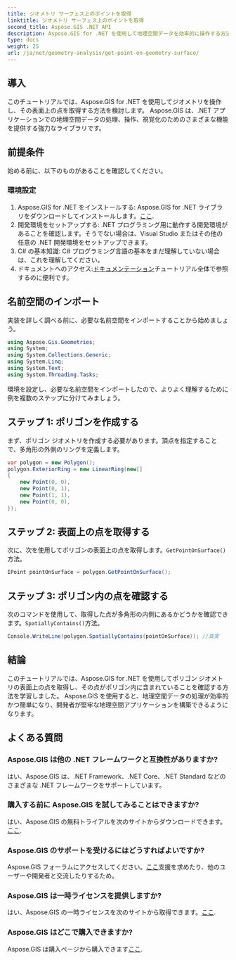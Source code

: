 ```yaml
---
title: ジオメトリ サーフェス上のポイントを取得
linktitle: ジオメトリ サーフェス上のポイントを取得
second_title: Aspose.GIS .NET API
description: Aspose.GIS for .NET を使用して地理空間データを効率的に操作する方法を学びます。ステップバイステップのガイドとよくある質問が含まれています。
type: docs
weight: 25
url: /ja/net/geometry-analysis/get-point-on-geometry-surface/
---
```

## 導入
このチュートリアルでは、Aspose.GIS for .NET を使用してジオメトリを操作し、その表面上の点を取得する方法を検討します。 Aspose.GIS は、.NET アプリケーションでの地理空間データの処理、操作、視覚化のためのさまざまな機能を提供する強力なライブラリです。
## 前提条件
始める前に、以下のものがあることを確認してください。
### 環境設定
1. Aspose.GIS for .NET をインストールする: Aspose.GIS for .NET ライブラリをダウンロードしてインストールします。[ここ](https://releases.aspose.com/gis/net/).
2. 開発環境をセットアップする: .NET プログラミング用に動作する開発環境があることを確認します。そうでない場合は、Visual Studio またはその他の任意の .NET 開発環境をセットアップできます。
3. C# の基本知識: C# プログラミング言語の基本をまだ理解していない場合は、これを理解してください。
4. ドキュメントへのアクセス:[ドキュメンテーション](https://reference.aspose.com/gis/net/)チュートリアル全体で参照するのに便利です。

## 名前空間のインポート
実装を詳しく調べる前に、必要な名前空間をインポートすることから始めましょう。

```csharp
using Aspose.Gis.Geometries;
using System;
using System.Collections.Generic;
using System.Linq;
using System.Text;
using System.Threading.Tasks;
```

環境を設定し、必要な名前空間をインポートしたので、よりよく理解するために例を複数のステップに分けてみましょう。
## ステップ 1: ポリゴンを作成する
まず、ポリゴン ジオメトリを作成する必要があります。頂点を指定することで、多角形の外側のリングを定義します。
```csharp
var polygon = new Polygon();
polygon.ExteriorRing = new LinearRing(new[]
{
    new Point(0, 0),
    new Point(0, 1),
    new Point(1, 1),
    new Point(0, 0),
});
```
## ステップ 2: 表面上の点を取得する
次に、次を使用してポリゴンの表面上の点を取得します。`GetPointOnSurface()`方法。
```csharp
IPoint pointOnSurface = polygon.GetPointOnSurface();
```
## ステップ 3: ポリゴン内の点を確認する
次のコマンドを使用して、取得した点が多角形の内側にあるかどうかを確認できます。`SpatiallyContains()`方法。
```csharp
Console.WriteLine(polygon.SpatiallyContains(pointOnSurface)); //真実
```

## 結論
このチュートリアルでは、Aspose.GIS for .NET を使用してポリゴン ジオメトリの表面上の点を取得し、その点がポリゴン内に含まれていることを確認する方法を学習しました。 Aspose.GIS を使用すると、地理空間データの処理が効率的かつ簡単になり、開発者が堅牢な地理空間アプリケーションを構築できるようになります。
## よくある質問
### Aspose.GIS は他の .NET フレームワークと互換性がありますか?
はい、Aspose.GIS は、.NET Framework、.NET Core、.NET Standard などのさまざまな .NET フレームワークをサポートしています。
### 購入する前に Aspose.GIS を試してみることはできますか?
はい、Aspose.GIS の無料トライアルを次のサイトからダウンロードできます。[ここ](https://releases.aspose.com/).
### Aspose.GIS のサポートを受けるにはどうすればよいですか?
 Aspose.GIS フォーラムにアクセスしてください。[ここ](https://forum.aspose.com/c/gis/33)支援を求めたり、他のユーザーや開発者と交流したりするため。
### Aspose.GIS は一時ライセンスを提供しますか?
はい、Aspose.GIS の一時ライセンスを次のサイトから取得できます。[ここ](https://purchase.aspose.com/temporary-license/).
### Aspose.GIS はどこで購入できますか?
 Aspose.GIS は購入ページから購入できます[ここ](https://purchase.aspose.com/buy).